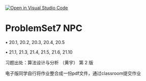 [![Open in Visual Studio Code](https://classroom.github.com/assets/open-in-vscode-718a45dd9cf7e7f842a935f5ebbe5719a5e09af4491e668f4dbf3b35d5cca122.svg)](https://classroom.github.com/online_ide?assignment_repo_id=11352416&assignment_repo_type=AssignmentRepo)
# ProblemSet7 NPC

• 20.1, 20.2, 20.3, 20.4, 20.5

• 21.1, 21.3, 21.4, 21.5, 21.6, 21.10

习题出处：算法设计与分析 （黄宇） 第 2 版

电子版同学自行将作业整合成一份pdf文件，通过classroom提交作业
